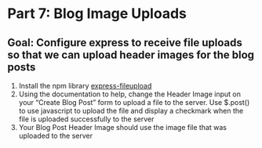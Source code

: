 # Part 7: Blog Image Uploads
## Goal: Configure express to receive file uploads so that we can upload header images for the blog posts

1. Install the npm library [express-fileupload](https://www.npmjs.com/package/express-fileupload)
2. Using the documentation to help, change the Header Image input on your “Create Blog Post” form to upload a file to the server. Use $.post() to use javascript to upload the file and display a checkmark when the file is uploaded successfully to the server
3. Your Blog Post Header Image should use the image file that was uploaded to the server
